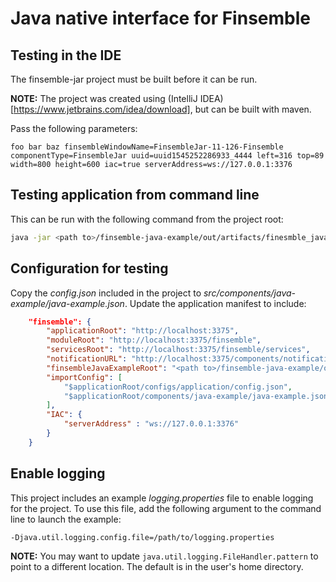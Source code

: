 # Java native interface for Finsemble

## Testing in the IDE

The finsemble-jar project must be built before it can be run. 

**NOTE:** The project was created using (IntelliJ IDEA)[https://www.jetbrains.com/idea/download], but can be built with maven.

Pass the following parameters:
```
foo bar baz finsembleWindowName=FinsembleJar-11-126-Finsemble componentType=FinsembleJar uuid=uuid1545252286933_4444 left=316 top=89 width=800 height=600 iac=true serverAddress=ws://127.0.0.1:3376
```

## Testing application from command line

This can be run with the following command from the project root:
``` BASH
java -jar <path to>/finsemble-java-example/out/artifacts/finesmble_java_example_jar
```

## Configuration for testing 
Copy the _config.json_ included in the project to _src/components/java-example/java-example.json_. Update the application manifest to include:
``` JSON
    "finsemble": {
        "applicationRoot": "http://localhost:3375",
        "moduleRoot": "http://localhost:3375/finsemble",
        "servicesRoot": "http://localhost:3375/finsemble/services",
		"notificationURL": "http://localhost:3375/components/notification/notification.html",
		"finsembleJavaExampleRoot": "<path to>/finsemble-java-example/out/artifacts/finesmble_java_example_jar",
        "importConfig": [
			"$applicationRoot/configs/application/config.json",
            "$applicationRoot/components/java-example/java-example.json"
        ],
        "IAC": {
            "serverAddress" : "ws://127.0.0.1:3376"
        }
    }
```

## Enable logging
This project includes an example _logging.properties_ file to enable logging for the project. To use this file, add the following argument to the command line to launch the example:
```
-Djava.util.logging.config.file=/path/to/logging.properties
```

**NOTE:** You may want to update `java.util.logging.FileHandler.pattern` to point to a different location. The default is in the user's home directory.
